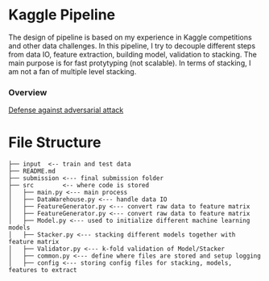 # Kaggle Pipeline
The design of pipeline is based on my experience in Kaggle competitions and other data challenges. In this pipeline, I try to decouple different steps from data IO, feature extraction, building model, validation to stacking. The main purpose is for fast protytyping (not scalable). In terms of stacking, I am not a fan of multiple level stacking.

### Overview

[Defense against adversarial attack](https://www.kaggle.com/c/nips-2017-defense-against-adversarial-attack)

# File Structure
```
├── input  <-- train and test data
├── README.md
├── submission <--- final submission folder
├── src        <-- where code is stored
│   ├── main.py <--- main process
│   ├── DataWarehouse.py <--- handle data IO
│   ├── FeatureGenerator.py <--- convert raw data to feature matrix
│   ├── FeatureGenerator.py <--- convert raw data to feature matrix
│   ├── Model.py <--- used to initialize different machine learning models
│   ├── Stacker.py <--- stacking different models together with feature matrix
│   ├── Validator.py <--- k-fold validation of Model/Stacker
│   ├── common.py <--- define where files are stored and setup logging
│   ├── config <--- storing config files for stacking, models, features to extract
```
